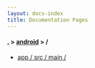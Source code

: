 ```yaml
---
layout: docs-index
title: Documentation Pages
---
```

#### [.](./../index) > [android](./index) > **/**

- [app / src / main / ](app/src/main/)
